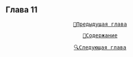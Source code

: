 ## Глава 11


<div align="center">
<a href="/Воды%20Пактола/Часть%20I.%20«Демиург»/Глава%2010.md"><pre>🐾Предыдущая глава</pre></a>
<a href="/Воды%20Пактола/Содержание.md"><pre>📄Содержание</pre></a>
<a href="/Воды%20Пактола/Часть%20I.%20«Демиург»/Глава%2012.md"><pre>🔍Следующая глава</pre></a>
</div>

